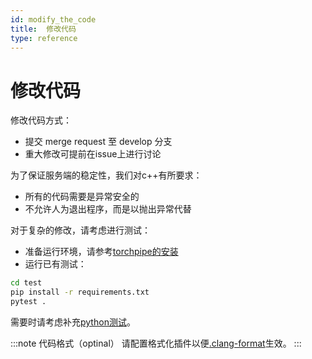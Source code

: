 ```yaml
---
id: modify_the_code
title:  修改代码
type: reference
---
```


# 修改代码


修改代码方式：
- 提交 merge request 至 develop 分支
- 重大修改可提前在issue上进行讨论

为了保证服务端的稳定性，我们对c++有所要求：
- 所有的代码需要是异常安全的
- 不允许人为退出程序，而是以抛出异常代替

对于复杂的修改，请考虑进行测试：

- 准备运行环境，请参考[torchpipe的安装](../installation)
- 运行已有测试：
```bash
cd test
pip install -r requirements.txt 
pytest .
```

需要时请考虑补充[python测试](https://github.com/torchpipe/torchpipe//test)。

:::note 代码格式（optinal）
请配置格式化插件以便[.clang-format](https://github.com/torchpipe/torchpipe/-/blob/develop/.clang-format)生效。
:::
